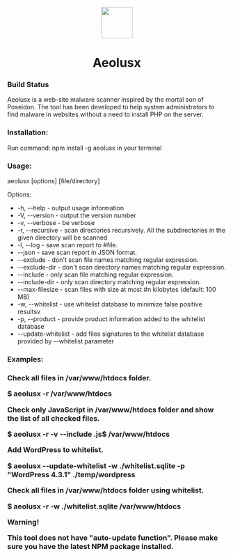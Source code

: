 <p align="center">
  <a href="https://github.com/Cryptix720">
    <img src="https://https://github.com/Cryptix720/aeolusx/aeolusx.png" width=72 height=72>
  </a>

  <h1 align="center">Aeolusx</h1>


<h3>Build Status</h3>

<a>Aeolusx is a  web-site malware scanner inspired by the mortal son of Poseidon. The tool has been developed to help system administrators to find malware in websites without a need to install PHP on the server.</a>

<h3>
Installation:</h3>

Run command:  npm install -g aeolusx in your terminal

<h3>Usage:</h3>

aeolusx [options] [file/directory]

Options:

<ul>
<li>-h, --help - output usage information</li>
<li>-V, --version - output the version number</li>
<li>-v, --verbose - be verbose</li>
<li>-r, --recursive - scan directories recursively. All the subdirectories in the given directory will be scanned</li>
<li>-l, --log <file> - save scan report to #file.</li>
<li>--json - save scan report in JSON format.</li>
<li>--exclude <regex> - don't scan file names matching regular expression.</li>
<li>--exclude-dir <regex> - don't scan directory names matching regular expression.</li>
<li>--include <regex> - only scan file matching regular expression.</li>
<li>--include-dir <regex> - only scan directory matching regular expression.</li>
<li>--max-filesize <n> - scan files with size at most #n kilobytes (default: 100 MB)</li>
<li>-w, --whitelist <file> - use whitelist database to minimize false positive resultsv
<li>-p, --product <name> - provide product information added to the whitelist database</li>
<li>--update-whitelist - add files signatures to the whitelist database provided by --whitelist parameter</li>
</ul>

<h3>Examples:<h3>

Check all files in /var/www/htdocs folder.

$ aeolusx -r /var/www/htdocs

Check only JavaScript in /var/www/htdocs folder and show the list of all checked files.

$ aeolusx -r -v --include \.js$ /var/www/htdocs

Add WordPress to whitelist.

$ aeolusx --update-whitelist -w ./whitelist.sqlite -p "WordPress 4.3.1" ./temp/wordpress

Check all files in /var/www/htdocs folder using whitelist.

$ aeolusx -r -w ./whitelist.sqlite /var/www/htdocs

Warning!

This tool does not have "auto-update function". Please make sure you have the latest NPM package installed.